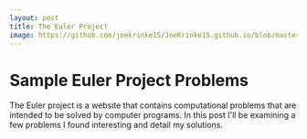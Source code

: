 ```yaml
---
layout: post
title: The Euler Project
image: https://github.com/joekrinke15/JoeKrinke15.github.io/blob/master/img/Coding.jpg?raw=true
---
```

# Sample Euler Project Problems
The Euler project is a website that contains computational problems that are intended to be solved by computer programs. In this post I'll be examining a few problems I found interesting and detail my solutions. 
